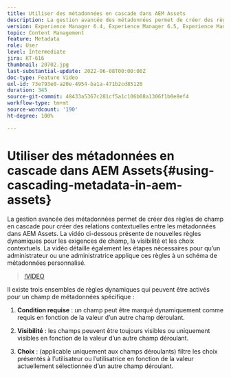 ```yaml
---
title: Utiliser des métadonnées en cascade dans AEM Assets
description: La gestion avancée des métadonnées permet de créer des règles de champ en cascade pour créer des relations contextuelles entre les métadonnées dans AEM Assets. La vidéo ci-dessous présente de nouvelles règles dynamiques pour les exigences de champ, la visibilité et les choix contextuels. La vidéo détaille également les étapes nécessaires pour qu’un administrateur ou une administratrice applique ces règles à un schéma de métadonnées personnalisé.
version: Experience Manager 6.4, Experience Manager 6.5, Experience Manager as a Cloud Service
topic: Content Management
feature: Metadata
role: User
level: Intermediate
jira: KT-616
thumbnail: 20702.jpg
last-substantial-update: 2022-06-08T00:00:00Z
doc-type: Feature Video
exl-id: 73e793e0-a20e-4954-ba1a-471b2cd85120
duration: 345
source-git-commit: 48433a5367c281cf5a1c106b08a1306f1b0e8ef4
workflow-type: tm+mt
source-wordcount: '190'
ht-degree: 100%

---
```


# Utiliser des métadonnées en cascade dans AEM Assets{#using-cascading-metadata-in-aem-assets}

La gestion avancée des métadonnées permet de créer des règles de champ en cascade pour créer des relations contextuelles entre les métadonnées dans AEM Assets. La vidéo ci-dessous présente de nouvelles règles dynamiques pour les exigences de champ, la visibilité et les choix contextuels. La vidéo détaille également les étapes nécessaires pour qu’un administrateur ou une administratrice applique ces règles à un schéma de métadonnées personnalisé.

>[!VIDEO](https://video.tv.adobe.com/v/347042?quality=12&learn=on&captions=fre_fr)

Il existe trois ensembles de règles dynamiques qui peuvent être activés pour un champ de métadonnées spécifique :

1. **Condition requise** : un champ peut être marqué dynamiquement comme requis en fonction de la valeur d’un autre champ déroulant.

2. **Visibilité** : les champs peuvent être toujours visibles ou uniquement visibles en fonction de la valeur d’un autre champ déroulant.

3. **Choix** : (applicable uniquement aux champs déroulants) filtre les choix présentés à l’utilisateur ou l’utilisatrice en fonction de la valeur actuellement sélectionnée d’un autre champ déroulant.
